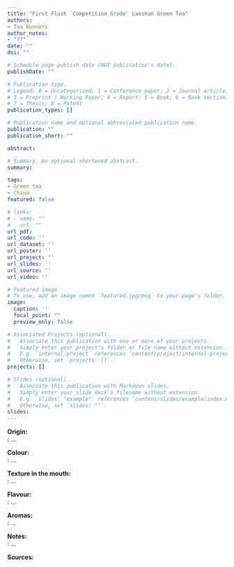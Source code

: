 ```yaml
---
title: "First Flush `Competition Grade` Laoshan Green Tea"
authors:
- Tea Runners
author_notes:
- "??"
date: ""
doi: ""

# Schedule page publish date (NOT publication's date).
publishDate: ""

# Publication type.
# Legend: 0 = Uncategorized; 1 = Conference paper; 2 = Journal article;
# 3 = Preprint / Working Paper; 4 = Report; 5 = Book; 6 = Book section;
# 7 = Thesis; 8 = Patent
publication_types: []

# Publication name and optional abbreviated publication name.
publication: ""
publication_short: ""

abstract:

# Summary. An optional shortened abstract.
summary:

tags:
- Green tea
- China
featured: false

# links:
# - name: ""
#   url: ""
url_pdf:
url_code: ''
url_dataset: ''
url_poster: ''
url_project: ''
url_slides: ''
url_source: ''
url_video: ''

# Featured image
# To use, add an image named `featured.jpg/png` to your page's folder.
image:
  caption: ''
  focal_point: ""
  preview_only: false

# Associated Projects (optional).
#   Associate this publication with one or more of your projects.
#   Simply enter your project's folder or file name without extension.
#   E.g. `internal-project` references `content/project/internal-project/index.md`.
#   Otherwise, set `projects: []`.
projects: []

# Slides (optional).
#   Associate this publication with Markdown slides.
#   Simply enter your slide deck's filename without extension.
#   E.g. `slides: "example"` references `content/slides/example/index.md`.
#   Otherwise, set `slides: ""`.
slides:
---
```


<b>Origin:</b><br />
: ...

<b>Colour:</b><br />
: ...

<b>Texture in the mouth:</b><br />
: ...

<b>Flavour:</b><br />
: ...

<b>Aromas:</b><br />
: ...

<b>Notes:</b><br />
: ...

<b>Sources:</b><br />
